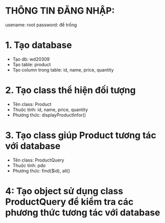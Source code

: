 # THÔNG TIN ĐĂNG NHẬP:
usename: root
password: để trống

# 1. Tạo database
- Tạo db: wd20309
- Tạo table: product
- Tạo column trong table: id, name, price, quantity

# 2. Tạo class thể hiện đối tượng
- Tên class: Product
- Thuộc tính: id, name, price, quantity
- Phương thức: displayProductInfor()

# 3. Tạo class giúp Product tương tác với database
- Tên class: ProductQuery
- Thuộc tính: pdo
- Phương thức: find($id), all()

# 4: Tạo object sử dụng class ProductQuery để kiểm tra các phương thức tương tác với database